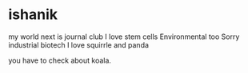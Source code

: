 # ishanik
my world
next is journal club
I love stem cells 
Environmental too
Sorry industrial biotech 
I love squirrle and panda


you have to check about koala.
